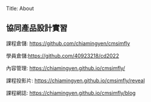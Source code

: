 Title: About

## 協同產品設計實習

課程倉儲: <a href="https://github.com/chiamingyen/cmsimfly">https://github.com/chiamingyen/cmsimfly</a>

學員倉儲:<a href="https://github.com/40923218/cd2022">https://github.com/40923218/cd2022</a>

內容管理: <a href="https://chiamingyen.github.io/cmsimfly/">https://chiamingyen.github.io/cmsimfly/</a>

課程投影片: <a href="https://chiamingyen.github.io/cmsimfly/reveal">https://chiamingyen.github.io/cmsimfly/reveal</a>

課程網誌: <a href="https://chiamingyen.github.io/cmsimfly/blog">https://chiamingyen.github.io/cmsimfly/blog</a>








